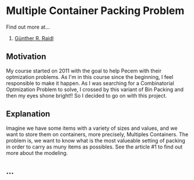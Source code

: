 # Multiple Container Packing Problem

Find out more at...
1. [Günther R. Raidl](http://www.sigapp.org/acr/Issues/V7.2/raidl.pdf)

## Motivation
My course started on 2011 with the goal to help Pecem with their optmization problems. As I'm in this course since the beginning, I feel responsible to make it happen.
As I was searching for a Combinatorial Optmization Problem to solve, I crossed by this variant of Bin Packing and then my eyes shone bright!! So I decided to go on with this project.

## Explanation
Imagine we have some items with a variety of sizes and values, and we want to store them on containers, more precisely, Multiples Containers. The problem is, we want to know what is the most valueable setting of packing in order to carry as muny items as possibles. See the article #1 to find out more about the modeling.

## ...
